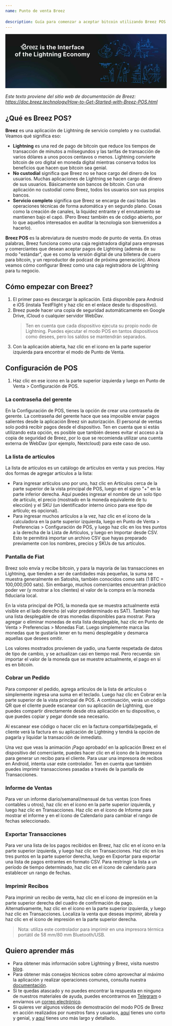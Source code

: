 ```yaml
---
name: Punto de venta Breez

description: Guía para comenzar a aceptar bitcoin utilizando Breez POS
---
```


![cover](assets/cover.jpeg)

_Este texto proviene del sitio web de documentación de Breez: https://doc.breez.technology/How-to-Get-Started-with-Breez-POS.html_

## ¿Qué es Breez POS?

**Breez** es una aplicación de Lightning de servicio completo y no custodial. Veamos qué significa eso:

- **Lightning** es una red de pago de bitcoin que reduce los tiempos de transacción de minutos a milisegundos y las tarifas de transacción de varios dólares a unos pocos centavos o menos. Lightning convierte bitcoin de oro digital en moneda digital mientras conserva todos los beneficios que hacen que bitcoin sea genial.
- **No custodial** significa que Breez no se hace cargo del dinero de los usuarios. Muchas aplicaciones de Lightning se hacen cargo del dinero de sus usuarios. Básicamente son bancos de bitcoin. Con una aplicación no custodial como Breez, todos los usuarios son sus propios bancos.
- **Servicio completo** significa que Breez se encarga de casi todas las operaciones técnicas de forma automática y en segundo plano. Cosas como la creación de canales, la liquidez entrante y el enrutamiento se mantienen bajo el capó. (Pero Breez también es de código abierto, por lo que aquellos interesados en auditar la tecnología son bienvenidos a hacerlo).

**Breez POS** es la abreviatura de nuestro modo de punto de venta. En otras palabras, Breez funciona como una caja registradora digital para empresas y comerciantes que desean aceptar pagos de Lightning (además de su modo "estándar", que es como la versión digital de una billetera de cuero para bitcoin, y un reproductor de podcast de próxima generación). Ahora veamos cómo configurar Breez como una caja registradora de Lightning para tu negocio.

## Cómo empezar con Breez?

1. El primer paso es descargar la aplicación. Está disponible para Android e iOS (instala TestFlight y haz clic en el enlace desde tu dispositivo).
2. Breez puede hacer una copia de seguridad automáticamente en Google Drive, iCloud o cualquier servidor WebDav.
   > Ten en cuenta que cada dispositivo ejecuta su propio nodo de Lightning. Puedes ejecutar el modo POS en tantos dispositivos como desees, pero los saldos se mantendrán separados.
3. Con la aplicación abierta, haz clic en el icono en la parte superior izquierda para encontrar el modo de Punto de Venta.

## Configuración de POS

1. Haz clic en ese icono en la parte superior izquierda y luego en Punto de Venta > Configuración de POS.

### La contraseña del gerente

En la Configuración de POS, tienes la opción de crear una contraseña de gerente. La contraseña del gerente hace que sea imposible enviar pagos salientes desde la aplicación Breez sin autorización. El personal de ventas solo podrá recibir pagos desde el dispositivo. Ten en cuenta que si estás utilizando esta opción, es posible que también desees evitar el acceso a la copia de seguridad de Breez, por lo que se recomienda utilizar una cuenta externa de WebDav (por ejemplo, Nextcloud) para este caso de uso.

### La lista de artículos

La lista de artículos es un catálogo de artículos en venta y sus precios. Hay dos formas de agregar artículos a la lista:

- Para ingresar artículos uno por uno, haz clic en Artículos cerca de la parte superior de la vista principal de POS, luego en el signo "+" en la parte inferior derecha. Aquí puedes ingresar el nombre de un solo tipo de artículo, el precio (mostrado en la moneda equivalente de tu elección) y el SKU (un identificador interno único para ese tipo de artículo; es opcional).
- Para ingresar muchos artículos a la vez, haz clic en el ícono de la calculadora en la parte superior izquierda, luego en Punto de Venta > Preferencias > Configuración de POS, y luego haz clic en los tres puntos a la derecha de la Lista de Artículos, y luego en Importar desde CSV. Esto te permitirá importar un archivo CSV que hayas preparado previamente con los nombres, precios y SKUs de tus artículos.

### Pantalla de Fiat

Breez solo envía y recibe bitcoin, y para la mayoría de las transacciones en Lightning, que tienden a ser de cantidades más pequeñas, la suma se muestra generalmente en Satoshis, también conocidos como sats (1 BTC = 100,000,000 sats). Sin embargo, muchos comerciantes encuentran práctico poder ver (y mostrar a los clientes) el valor de la compra en la moneda fiduciaria local.

En la vista principal de POS, la moneda que se muestra actualmente está visible en el lado derecho (el valor predeterminado es SAT). También hay una lista desplegable de otras monedas disponibles para mostrar. Para agregar o eliminar monedas de esta lista desplegable, haz clic en Punto de Venta > Preferencias > Monedas Fiat. Luego simplemente marca las monedas que te gustaría tener en tu menú desplegable y desmarca aquellas que desees omitir.

Los valores mostrados provienen de yadio, una fuente respetada de datos de tipo de cambio, y se actualizan casi en tiempo real. Pero recuerda: sin importar el valor de la moneda que se muestre actualmente, el pago en sí es en bitcoin.

### Cobrar un Pedido

Para componer el pedido, agrega artículos de la lista de artículos o simplemente ingresa una suma en el teclado. Luego haz clic en Cobrar en la parte superior de la vista principal de POS. A continuación, verás un código QR que el cliente puede escanear con su aplicación de Lightning, que puedes compartir directamente desde otra aplicación en tu dispositivo, o que puedes copiar y pegar donde sea necesario.

Al escanear ese código o hacer clic en la factura compartida/pegada, el cliente verá la factura en su aplicación de Lightning y tendrá la opción de pagarla y liquidar la transacción de inmediato.

Una vez que veas la animación ¡Pago aprobado! en la aplicación Breez en el dispositivo del comerciante, puedes hacer clic en el ícono de la impresora para generar un recibo para el cliente. Para usar una impresora de recibos en Android, intenta usar este controlador. Ten en cuenta que también puedes imprimir transacciones pasadas a través de la pantalla de Transacciones.

### Informe de Ventas

Para ver un informe diario/semanal/mensual de tus ventas (con fines contables u otros), haz clic en el ícono en la parte superior izquierda, y luego haz clic en Transacciones. Haz clic en el ícono de Informe para mostrar el informe y en el ícono de Calendario para cambiar el rango de fechas seleccionado.

### Exportar Transacciones

Para ver una lista de los pagos recibidos en Breez, haz clic en el ícono en la parte superior izquierda, y luego haz clic en Transacciones. Haz clic en los tres puntos en la parte superior derecha, luego en Exportar para exportar una lista de pagos entrantes en formato CSV. Para restringir la lista a un período de tiempo determinado, haz clic en el ícono de calendario para establecer un rango de fechas.

### Imprimir Recibos

Para imprimir un recibo de venta, haz clic en el ícono de impresión en la parte superior derecha del cuadro de confirmación de pago. Alternativamente, haz clic en el ícono en la parte superior izquierda, y luego haz clic en Transacciones. Localiza la venta que deseas imprimir, ábrela y haz clic en el ícono de impresión en la parte superior derecha.

> Nota: utiliza este controlador para imprimir en una impresora térmica portátil de 58 mm/80 mm Bluetooth/USB.

## Quiero aprender más

- Para obtener más información sobre Lightning y Breez, visita nuestro [blog](https://breez.technology/blog).
- Para obtener más consejos técnicos sobre cómo aprovechar al máximo la aplicación y realizar operaciones comunes, consulta nuestra [documentación](https://breez.technology/documentation).
- Si te quedas atascado y no puedes encontrar la respuesta en ninguno de nuestros materiales de ayuda, puedes encontrarnos en [Telegram](https://t.me/breez_labs) o enviarnos un [correo electrónico](mailto:support@breez.technology).
- Si quieres ver algunos videos de demostración del modo POS de Breez en acción realizados por nuestros fans y usuarios, [aquí](https://www.youtube.com/watch?v=xxxx) tienes uno corto y genial, y [aquí](https://www.youtube.com/watch?v=xxxx) tienes uno más largo y detallado.
